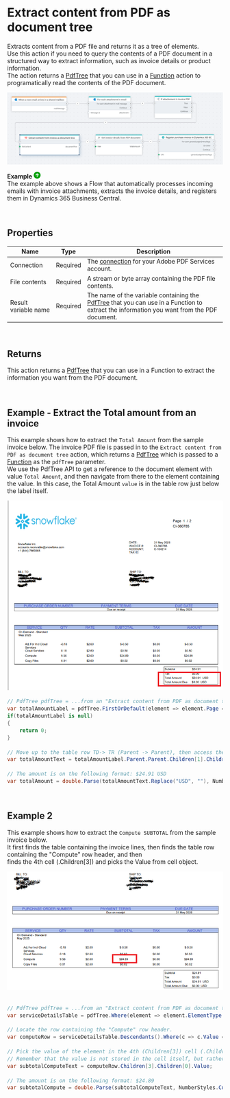 # Extract content from PDF as document tree

Extracts content from a PDF file and returns it as a tree of elements.  
Use this action if you need to query the contents of a PDF document in a structured way to extract information, such as invoice details or product information.   
The action returns a [PdfTree](./apis/pdf-tree.md) that you can use in a [Function](../built-in/function.md) action to programatically read the contents of the PDF document.

![img](/images/flow/adobe-extract-pdf-content-as-document-tree.png)  

**Example** ![img](../../../../images/strz.jpg)  
The example above shows a Flow that automatically processes incoming emails with invoice attachments, extracts the invoice details, and registers them in Dynamics 365 Business Central.

<br/>

## Properties

| Name                 | Type        | Description             |
|----------------------|-------------|-------------------------|
| Connection           | Required    | The [connection](./adobe-connection.md) for your Adobe PDF Services account.  |
| File contents        | Required    | A stream or byte array containing the PDF file contents. |
| Result variable name | Required    | The name of the variable containing the [PdfTree](./apis/pdf-tree.md) that you can use in a Function to extract the information you want from the PDF document.  |

<br/>

## Returns
This action returns a [PdfTree](./apis/pdf-tree.md) that you can use in a Function to extract the information you want from the PDF document.

<br/>

## Example - Extract the Total amount from an invoice

This example shows how to extract the `Total Amount` from the sample invoice below. 
The invoice PDF file is passed in to the `Extract content from PDF as document tree` action, which returns a [PdfTree](./apis/pdf-tree.md) which is passed to a [Function](../built-in/function.md) as the  `pdfTree` parameter.  
We use the PdfTree API to get a reference to the document element with value `Total Amount`, and then navigate from there to the element containing the value. In this case, the Total Amount `value` is in the table row just below the label itself.

![img](/images/flow/snowflake-sample-invoice.png)

```csharp
// PdfTree pdfTree = ...from an "Extract content from PDF as document tree" action
var totalAmountLabel = pdfTree.FirstOrDefault(element => element.Page == 0 && element.Value == "Total Amount");
if(totalAmountLabel is null)
{
    return 0;
}

// Move up to the table row TD-> TR (Parent -> Parent), then access the second row of the TR (Children[1]) and then get the value of the object in the TD cell (Children[0].Value)
var totalAmountText = totalAmountLabel.Parent.Parent.Children[1].Children[0].Value;

// The amount is on the following format: $24.91 USD
var totalAmount = double.Parse(totalAmountText.Replace("USD", ""), NumberStyles.Currency, CultureInfo.CreateSpecificCulture("en-US"));
```

<br/>

## Example 2
This example shows how to extract the `Compute SUBTOTAL` from the sample invoice below.  
It first finds the table containing the invoice lines, then finds the table row containing the "Compute" row header, and then  
finds the 4th cell (.Children[3]) and picks the Value from cell object.

![img](/images/flow/snowflake-sample-invoice-2.png)

```csharp

// PdfTree pdfTree = ...from an "Extract content from PDF as document tree" action
var serviceDetailsTable = pdfTree.Where(element => element.ElementType == "Table" && element.Descendants().Any(c => c.Value == "SERVICE")).FirstOrDefault();

// Locate the row containing the "Compute" row header.
var computeRow = serviceDetailsTable.Descendants().Where(c => c.Value == "Compute").First().Parent.Parent;

// Pick the value of the element in the 4th (Children[3]) cell (.Children[0]). 
// Remember that the value is not stored in the cell itself, but rather in a nested child element of the cell.
var subtotalComputeText = computeRow.Children[3].Children[0].Value;

// The amount is on the following format: $24.89
var subtotalCompute = double.Parse(subtotalComputeText, NumberStyles.Currency, CultureInfo.CreateSpecificCulture("en-US"));

```